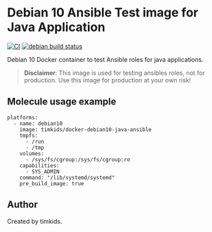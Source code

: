 Debian 10 Ansible Test image for Java Application
=================================================

[![CI](https://github.com/timkids/docker-debian10-java-ansible/actions/workflows/build-and-push.yml/badge.svg?event=push)](https://github.com/timkids/docker-debian10-java-ansible/actions/workflows/build-and-push.yml) [![debian build status](https://img.shields.io/docker/cloud/build/timkids/docker-debian10-java-ansible.svg)](https://hub.docker.com/repository/docker/timkids/docker-debian10-java-ansible)

Debian 10 Docker container to test Ansible roles for java applications.

> **Disclaimer**: This image is used for testing ansibles roles, not for production. Use this image for production at your own risk!

Molecule usage example
----------------------

```
platforms:
  - name: debian10
    image: timkids/docker-debian10-java-ansible
    tmpfs:
      - /run
      - /tmp
    volumes:
      - /sys/fs/cgroup:/sys/fs/cgroup:ro
    capabilities:
      - SYS_ADMIN
    command: "/lib/systemd/systemd"
    pre_build_image: true
```

Author
------

Created by timkids.
